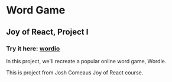# Word Game

## Joy of React, Project I

### Try it here: [wordio](htps://www.wordio-orpin.vercel.app)

In this project, we'll recreate a popular online word game, Wordle.

This is project from Josh Comeaus Joy of React course.



